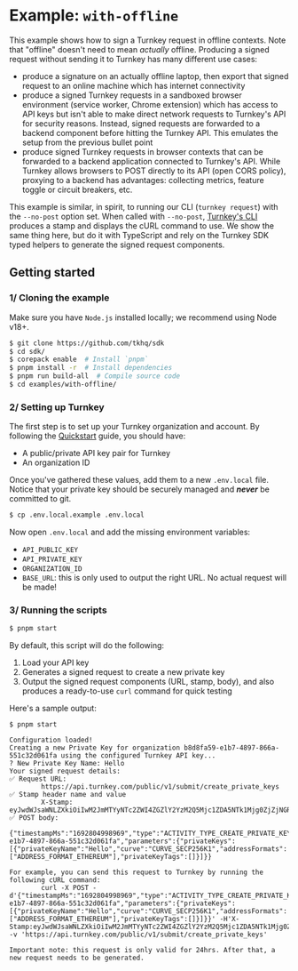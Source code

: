 # Example: `with-offline`

This example shows how to sign a Turnkey request in offline contexts. Note that "offline" doesn't need to mean _actually_ offline. Producing a signed request without sending it to Turnkey has many different use cases:

- produce a signature on an actually offline laptop, then export that signed request to an online machine which has internet connectivity
- produce a signed Turnkey requests in a sandboxed browser environment (service worker, Chrome extension) which has access to API keys but isn't able to make direct network requests to Turnkey's API for security reasons. Instead, signed requests are forwarded to a backend component before hitting the Turnkey API. This emulates the setup from the previous bullet point
- produce signed Turnkey requests in browser contexts that can be forwarded to a backend application connected to Turnkey's API. While Turnkey allows browsers to POST directly to its API (open CORS policy), proxying to a backend has advantages: collecting metrics, feature toggle or circuit breakers, etc.

This example is similar, in spirit, to running our CLI (`turnkey request`) with the `--no-post` option set. When called with `--no-post`, [Turnkey's CLI](https://github.com/tkhq/tkcli) produces a stamp and displays the cURL command to use. We show the same thing here, but do it with TypeScript and rely on the Turnkey SDK typed helpers to generate the signed request components.

## Getting started

### 1/ Cloning the example

Make sure you have `Node.js` installed locally; we recommend using Node v18+.

```bash
$ git clone https://github.com/tkhq/sdk
$ cd sdk/
$ corepack enable  # Install `pnpm`
$ pnpm install -r  # Install dependencies
$ pnpm run build-all  # Compile source code
$ cd examples/with-offline/
```

### 2/ Setting up Turnkey

The first step is to set up your Turnkey organization and account. By following the [Quickstart](https://docs.turnkey.com/getting-started/quickstart) guide, you should have:

- A public/private API key pair for Turnkey
- An organization ID

Once you've gathered these values, add them to a new `.env.local` file. Notice that your private key should be securely managed and **_never_** be committed to git.

```bash
$ cp .env.local.example .env.local
```

Now open `.env.local` and add the missing environment variables:

- `API_PUBLIC_KEY`
- `API_PRIVATE_KEY`
- `ORGANIZATION_ID`
- `BASE_URL`: this is only used to output the right URL. No actual request will be made!

### 3/ Running the scripts

```bash
$ pnpm start
```

By default, this script will do the following:

1. Load your API key
2. Generates a signed request to create a new private key
3. Output the signed request components (URL, stamp, body), and also produces a ready-to-use `curl` command for quick testing

Here's a sample output:

```
$ pnpm start

Configuration loaded!
Creating a new Private Key for organization b8d8fa59-e1b7-4897-866a-551c32d061fa using the configured Turnkey API key...
? New Private Key Name: Hello
Your signed request details:
✅ Request URL:
        https://api.turnkey.com/public/v1/submit/create_private_keys
✅ Stamp header name and value
        X-Stamp: eyJwdWJsaWNLZXkiOiIwM2JmMTYyNTc2ZWI4ZGZlY2YzM2Q5Mjc1ZDA5NTk1Mjg0ZjZjNGRmMGRiNjE1NmMzYzU4Mjc3Nzg4NmEwZWUwYWMiLCJzY2hlbWUiOiJTSUdOQVRVUkVfU0NIRU1FX1RLX0FQSV9QMjU2Iiwic2lnbmF0dXJlIjoiMzA0NTAyMjAxOGNkNzVhYzUyZjhhMGQzMzdkZTZjMzJjOGNhODUyNDdlODQwYzQ2MDIxZWY1MjQ0MTJlYzFhNGFlNTAyNDMxMDIyMTAwZjRlZWQwZTJlMzExYTkyMDAzZmQ4MmFkMmQ2MTRkMDI2NGI2ZjUxNjkwNzA5MWFmMmFmZGNmOGZiOTVlY2IxMSJ9
✅ POST body:
        {"timestampMs":"1692804998969","type":"ACTIVITY_TYPE_CREATE_PRIVATE_KEYS_V2","organizationId":"b8d8fa59-e1b7-4897-866a-551c32d061fa","parameters":{"privateKeys":[{"privateKeyName":"Hello","curve":"CURVE_SECP256K1","addressFormats":["ADDRESS_FORMAT_ETHEREUM"],"privateKeyTags":[]}]}}

For example, you can send this request to Turnkey by running the following cURL command:
        curl -X POST -d'{"timestampMs":"1692804998969","type":"ACTIVITY_TYPE_CREATE_PRIVATE_KEYS_V2","organizationId":"b8d8fa59-e1b7-4897-866a-551c32d061fa","parameters":{"privateKeys":[{"privateKeyName":"Hello","curve":"CURVE_SECP256K1","addressFormats":["ADDRESS_FORMAT_ETHEREUM"],"privateKeyTags":[]}]}}' -H'X-Stamp:eyJwdWJsaWNLZXkiOiIwM2JmMTYyNTc2ZWI4ZGZlY2YzM2Q5Mjc1ZDA5NTk1Mjg0ZjZjNGRmMGRiNjE1NmMzYzU4Mjc3Nzg4NmEwZWUwYWMiLCJzY2hlbWUiOiJTSUdOQVRVUkVfU0NIRU1FX1RLX0FQSV9QMjU2Iiwic2lnbmF0dXJlIjoiMzA0NTAyMjAxOGNkNzVhYzUyZjhhMGQzMzdkZTZjMzJjOGNhODUyNDdlODQwYzQ2MDIxZWY1MjQ0MTJlYzFhNGFlNTAyNDMxMDIyMTAwZjRlZWQwZTJlMzExYTkyMDAzZmQ4MmFkMmQ2MTRkMDI2NGI2ZjUxNjkwNzA5MWFmMmFmZGNmOGZiOTVlY2IxMSJ9' -v 'https://api.turnkey.com/public/v1/submit/create_private_keys'

Important note: this request is only valid for 24hrs. After that, a new request needs to be generated.
```
